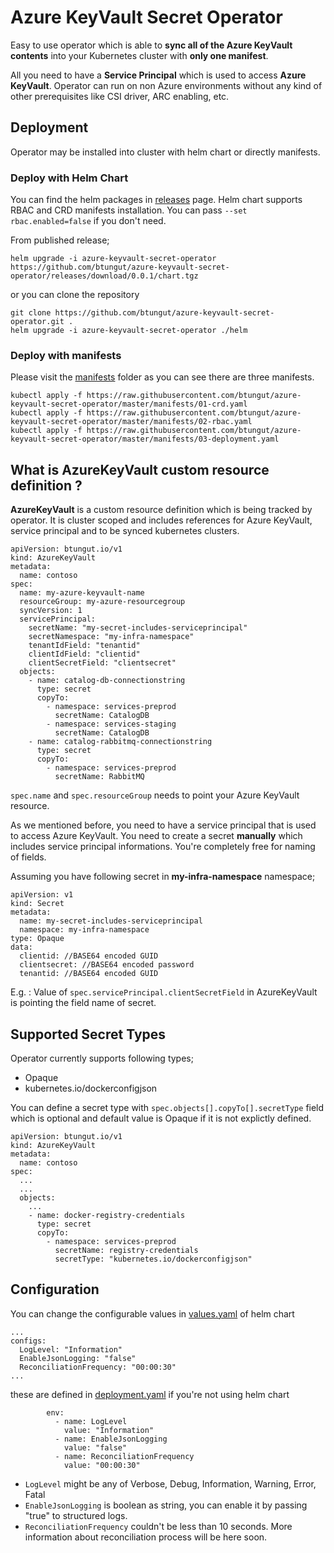 # Azure KeyVault Secret Operator
Easy to use operator which is able to **sync all of the Azure KeyVault contents** into your Kubernetes cluster with **only one manifest**. 

All you need to have a **Service Principal** which is used to access **Azure KeyVault**.
Operator can run on non Azure environments without any kind of other prerequisites like CSI driver, ARC enabling, etc.

## Deployment
Operator may be installed into cluster with helm chart or directly manifests.
### Deploy with Helm Chart
You can find the helm packages in [releases](https://github.com/btungut/azure-keyvault-secret-operator/releases) page. Helm chart supports RBAC and CRD manifests installation. You can pass `--set rbac.enabled=false` if you don't need.

From published release;

```
helm upgrade -i azure-keyvault-secret-operator https://github.com/btungut/azure-keyvault-secret-operator/releases/download/0.0.1/chart.tgz
```

or you can clone the repository

```
git clone https://github.com/btungut/azure-keyvault-secret-operator.git .
helm upgrade -i azure-keyvault-secret-operator ./helm
```

### Deploy with manifests 
Please visit the [manifests](https://github.com/btungut/azure-keyvault-secret-operator/tree/master/manifests) folder as you can see there are three manifests.

```
kubectl apply -f https://raw.githubusercontent.com/btungut/azure-keyvault-secret-operator/master/manifests/01-crd.yaml
kubectl apply -f https://raw.githubusercontent.com/btungut/azure-keyvault-secret-operator/master/manifests/02-rbac.yaml
kubectl apply -f https://raw.githubusercontent.com/btungut/azure-keyvault-secret-operator/master/manifests/03-deployment.yaml
```


## What is AzureKeyVault custom resource definition ?
**AzureKeyVault** is a custom resource definition which is being tracked by operator. It is cluster scoped and includes references for Azure KeyVault, service principal and to be synced kubernetes clusters.

```
apiVersion: btungut.io/v1
kind: AzureKeyVault
metadata:
  name: contoso
spec:
  name: my-azure-keyvault-name
  resourceGroup: my-azure-resourcegroup
  syncVersion: 1
  servicePrincipal:
    secretName: "my-secret-includes-serviceprincipal"
    secretNamespace: "my-infra-namespace"
    tenantIdField: "tenantid"
    clientIdField: "clientid"
    clientSecretField: "clientsecret"
  objects:
    - name: catalog-db-connectionstring
      type: secret
      copyTo:
        - namespace: services-preprod
          secretName: CatalogDB
        - namespace: services-staging
          secretName: CatalogDB
    - name: catalog-rabbitmq-connectionstring
      type: secret
      copyTo:
        - namespace: services-preprod
          secretName: RabbitMQ
```

`spec.name` and `spec.resourceGroup` needs to point your Azure KeyVault resource.

As we mentioned before, you need to have a service principal that is used to access Azure KeyVault. You need to create a secret **manually** which includes service principal informations. You're completely free for naming of fields. 

Assuming you have following secret in **my-infra-namespace** namespace;
```
apiVersion: v1
kind: Secret
metadata:
  name: my-secret-includes-serviceprincipal
  namespace: my-infra-namespace
type: Opaque
data:
  clientid: //BASE64 encoded GUID
  clientsecret: //BASE64 encoded password
  tenantid: //BASE64 encoded GUID
```
E.g. : Value of `spec.servicePrincipal.clientSecretField` in AzureKeyVault is pointing the field name of secret. 

## Supported Secret Types
Operator currently supports following types;
- Opaque
- kubernetes.io/dockerconfigjson

You can define a secret type with `spec.objects[].copyTo[].secretType` field which is optional and default value is Opaque if it is not explictly defined.


```
apiVersion: btungut.io/v1
kind: AzureKeyVault
metadata:
  name: contoso
spec:
  ...
  ...
  objects:
    ...
    - name: docker-registry-credentials
      type: secret
      copyTo:
        - namespace: services-preprod
          secretName: registry-credentials
          secretType: "kubernetes.io/dockerconfigjson"
```

## Configuration
You can change the configurable values in [values.yaml](https://github.com/btungut/azure-keyvault-secret-operator/blob/master/helm/values.yaml) of helm chart

```
...
configs:
  LogLevel: "Information"
  EnableJsonLogging: "false"
  ReconciliationFrequency: "00:00:30"
...
```

these are defined in [deployment.yaml](https://github.com/btungut/azure-keyvault-secret-operator/blob/master/manifests/03-deployment.yaml) if you're not using helm chart

```
        env:
          - name: LogLevel
            value: "Information"
          - name: EnableJsonLogging
            value: "false"
          - name: ReconciliationFrequency
            value: "00:00:30"
```

- `LogLevel` might be any of Verbose, Debug, Information, Warning, Error, Fatal
- `EnableJsonLogging` is boolean as string, you can enable it by passing "true" to structured logs.
- `ReconciliationFrequency` couldn't be less than 10 seconds. More information about reconciliation process will be here soon.

